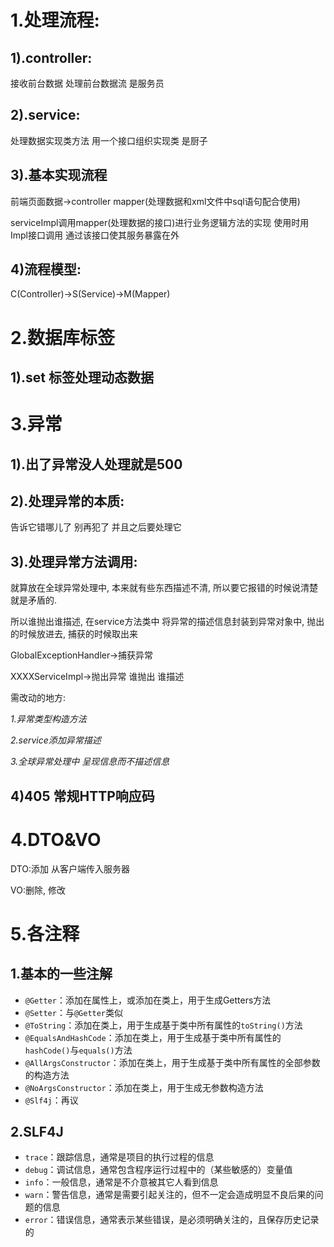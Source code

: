 # 1.处理流程:

## 1).controller:

接收前台数据 处理前台数据流 是服务员

## 2).service:

处理数据实现类方法 用一个接口组织实现类 是厨子

## 3).基本实现流程

前端页面数据->controller
mapper(处理数据和xml文件中sql语句配合使用)

serviceImpl调用mapper(处理数据的接口)进行业务逻辑方法的实现
使用时用Impl接口调用 通过该接口使其服务暴露在外

## 4)流程模型:

C(Controller)->S(Service)->M(Mapper)

# 2.数据库标签

## 1).set 标签处理动态数据

# 3.异常

## 1).出了异常没人处理就是500

## 2).处理异常的本质:

告诉它错哪儿了 别再犯了 并且之后要处理它

## 3).处理异常方法调用:

就算放在全球异常处理中, 本来就有些东西描述不清, 所以要它报错的时候说清楚就是矛盾的.

所以谁抛出谁描述, 在service方法类中 将异常的描述信息封装到异常对象中,  抛出的时候放进去, 捕获的时候取出来

GlobalExceptionHandler->捕获异常

XXXXServiceImpl->抛出异常 谁抛出 谁描述

需改动的地方:

*1.异常类型构造方法*

*2.service添加异常描述*

*3.全球异常处理中 呈现信息而不描述信息*

## 4)405 常规HTTP响应码

# 4.DTO&VO

DTO:添加 从客户端传入服务器

VO:删除, 修改 

# 5.各注释

## 1.基本的一些注解

- `@Getter`：添加在属性上，或添加在类上，用于生成Getters方法
- `@Setter`：与`@Getter`类似
- `@ToString`：添加在类上，用于生成基于类中所有属性的`toString()`方法
- `@EqualsAndHashCode`：添加在类上，用于生成基于类中所有属性的`hashCode()`与`equals()`方法
- `@AllArgsConstructor`：添加在类上，用于生成基于类中所有属性的全部参数的构造方法
- `@NoArgsConstructor`：添加在类上，用于生成无参数构造方法
- `@Slf4j`：再议

## 2.SLF4J

- `trace`：跟踪信息，通常是项目的执行过程的信息
- `debug`：调试信息，通常包含程序运行过程中的（某些敏感的）变量值
- `info`：一般信息，通常是不介意被其它人看到信息
- `warn`：警告信息，通常是需要引起关注的，但不一定会造成明显不良后果的问题的信息
- `error`：错误信息，通常表示某些错误，是必须明确关注的，且保存历史记录的